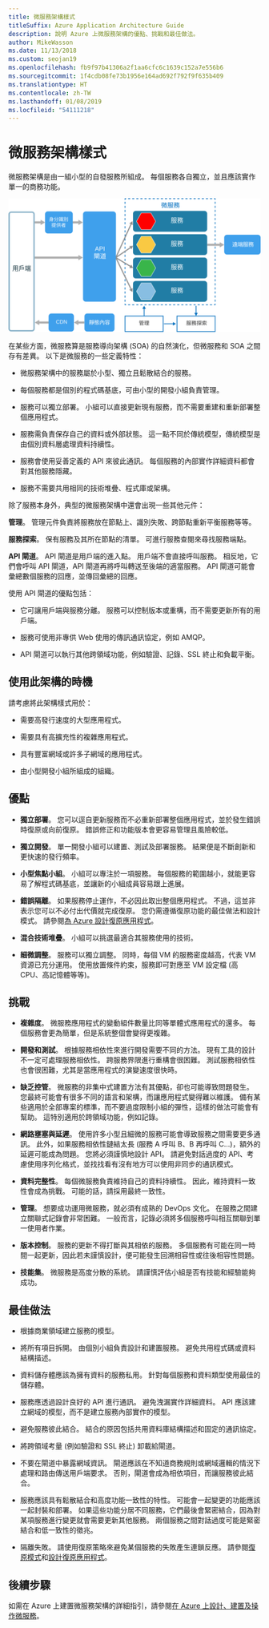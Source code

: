 ```yaml
---
title: 微服務架構樣式
titleSuffix: Azure Application Architecture Guide
description: 說明 Azure 上微服務架構的優點、挑戰和最佳做法。
author: MikeWasson
ms.date: 11/13/2018
ms.custom: seojan19
ms.openlocfilehash: fb9f97b41306a2f1aa6cfc6c1639c152a7e556b6
ms.sourcegitcommit: 1f4cdb08fe73b1956e164ad692f792f9f635b409
ms.translationtype: HT
ms.contentlocale: zh-TW
ms.lasthandoff: 01/08/2019
ms.locfileid: "54111218"
---
```

# <a name="microservices-architecture-style"></a>微服務架構樣式

微服務架構是由一組小型的自發服務所組成。 每個服務各自獨立，並且應該實作單一的商務功能。

![微服務架構樣式的邏輯圖](./images/microservices-logical.svg)

在某些方面，微服務算是服務導向架構 (SOA) 的自然演化，但微服務和 SOA 之間存有差異。 以下是微服務的一些定義特性：

- 微服務架構中的服務屬於小型、獨立且鬆散結合的服務。

- 每個服務都是個別的程式碼基底，可由小型的開發小組負責管理。

- 服務可以獨立部署。 小組可以直接更新現有服務，而不需要重建和重新部署整個應用程式。

- 服務需負責保存自己的資料或外部狀態。 這一點不同於傳統模型，傳統模型是由個別資料層處理資料持續性。

- 服務會使用妥善定義的 API 來彼此通訊。 每個服務的內部實作詳細資料都會對其他服務隱藏。

- 服務不需要共用相同的技術堆疊、程式庫或架構。

除了服務本身外，典型的微服務架構中還會出現一些其他元件：

**管理**。 管理元件負責將服務放在節點上、識別失敗、跨節點重新平衡服務等等。

**服務探索**。 保有服務及其所在節點的清單。 可進行服務查閱來尋找服務端點。

**API 閘道**。 API 閘道是用戶端的進入點。 用戶端不會直接呼叫服務。 相反地，它們會呼叫 API 閘道，API 閘道再將呼叫轉送至後端的適當服務。 API 閘道可能會彙總數個服務的回應，並傳回彙總的回應。

使用 API 閘道的優點包括：

- 它可讓用戶端與服務分離。 服務可以控制版本或重構，而不需要更新所有的用戶端。

- 服務可使用非專供 Web 使用的傳訊通訊協定，例如 AMQP。

- API 閘道可以執行其他跨領域功能，例如驗證、記錄、SSL 終止和負載平衡。

## <a name="when-to-use-this-architecture"></a>使用此架構的時機

請考慮將此架構樣式用於：

- 需要高發行速度的大型應用程式。

- 需要具有高擴充性的複雜應用程式。

- 具有豐富網域或許多子網域的應用程式。

- 由小型開發小組所組成的組織。

## <a name="benefits"></a>優點

- **獨立部署**。 您可以逕自更新服務而不必重新部署整個應用程式，並於發生錯誤時復原或向前復原。 錯誤修正和功能版本會更容易管理且風險較低。

- **獨立開發**。 單一開發小組可以建置、測試及部署服務。 結果便是不斷創新和更快速的發行頻率。

- **小型焦點小組**。 小組可以專注於一項服務。 每個服務的範圍越小，就能更容易了解程式碼基底，並讓新的小組成員容易跟上進展。

- **錯誤隔離**。 如果服務停止運作，不必因此取出整個應用程式。 不過，這並非表示您可以不必付出代價就完成復原。 您仍需遵循復原功能的最佳做法和設計模式。 請參閱[為 Azure 設計復原應用程式][resiliency-overview]。

- **混合技術堆疊**。 小組可以挑選最適合其服務使用的技術。

- **細微調整**。 服務可以獨立調整。 同時，每個 VM 的服務密度越高，代表 VM 資源已充分運用。 使用放置條件約束，服務即可對應至 VM 設定檔 (高 CPU、高記憶體等等)。

## <a name="challenges"></a>挑戰

- **複雜度**。 微服務應用程式的變動組件數量比同等單體式應用程式的還多。 每個服務會更為簡單，但是系統整個會變得更複雜。

- **開發和測試**。 根據服務相依性來進行開發需要不同的方法。 現有工具的設計不一定可處理服務相依性。 跨服務界限進行重構會很困難。 測試服務相依性也會很困難，尤其是當應用程式的演變速度很快時。

- **缺乏控管**。 微服務的非集中式建置方法有其優點，卻也可能導致問題發生。 您最終可能會有很多不同的語言和架構，而讓應用程式變得難以維護。 備有某些適用於全部專案的標準，而不要過度限制小組的彈性，這樣的做法可能會有幫助。 這特別適用於跨領域功能，例如記錄。

- **網路壅塞與延遲**。 使用許多小型且細微的服務可能會導致服務之間需要更多通訊。 此外，如果服務相依性鏈結太長 (服務 A 呼叫 B、B 再呼叫 C...)，額外的延遲可能成為問題。 您將必須謹慎地設計 API。 請避免對話過度的 API、考慮使用序列化格式，並找找看有沒有地方可以使用非同步的通訊模式。

- **資料完整性**。 每個微服務負責維持自己的資料持續性。 因此，維持資料一致性會成為挑戰。 可能的話，請採用最終一致性。

- **管理**。 想要成功運用微服務，就必須有成熟的 DevOps 文化。 在服務之間建立關聯式記錄會非常困難。 一般而言，記錄必須將多個服務呼叫相互關聯到單一使用者作業。

- **版本控制**。 服務的更新不得打斷與其相依的服務。 多個服務有可能在同一時間一起更新，因此若未謹慎設計，便可能發生回溯相容性或往後相容性問題。

- **技能集**。 微服務是高度分散的系統。 請謹慎評估小組是否有技能和經驗能夠成功。

## <a name="best-practices"></a>最佳做法

- 根據商業領域建立服務的模型。

- 將所有項目拆開。 由個別小組負責設計和建置服務。 避免共用程式碼或資料結構描述。

- 資料儲存體應該為擁有資料的服務私用。 針對每個服務和資料類型使用最佳的儲存體。

- 服務應透過設計良好的 API 進行通訊。 避免洩漏實作詳細資料。 API 應該建立網域的模型，而不是建立服務內部實作的模型。

- 避免服務彼此結合。 結合的原因包括共用資料庫結構描述和固定的通訊協定。

- 將跨領域考量 (例如驗證和 SSL 終止) 卸載給閘道。

- 不要在閘道中暴露網域資訊。 閘道應該在不知道商務規則或網域邏輯的情況下處理和路由傳送用戶端要求。 否則，閘道會成為相依項目，而讓服務彼此結合。

- 服務應該具有鬆散結合和高度功能一致性的特性。 可能會一起變更的功能應該一起封裝和部署。 如果這些功能分居不同服務，它們最後會緊密結合，因為對某項服務進行變更就會需要更新其他服務。 兩個服務之間對話過度可能是緊密結合和低一致性的徵兆。

- 隔離失敗。 請使用復原策略來避免某個服務的失敗產生連鎖反應。 請參閱[復原模式][resiliency-patterns]和[設計復原應用程式][resiliency-overview]。

## <a name="next-steps"></a>後續步驟

如需在 Azure 上建置微服務架構的詳細指引，請參閱[在 Azure 上設計、建置及操作微服務](../../microservices/index.md)。

<!-- links -->

[resiliency-overview]: ../../resiliency/index.md
[resiliency-patterns]: ../../patterns/category/resiliency.md
